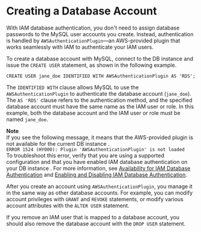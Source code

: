 # Creating a Database Account<a name="UsingWithRDS.IAMDBAuth.DBAccounts"></a>

With IAM database authentication, you don't need to assign database passwords to the MySQL user accounts you create\. Instead, authentication is handled by `AWSAuthenticationPlugin`—an AWS\-provided plugin that works seamlessly with IAM to authenticate your IAM users\.

To create a database account with MySQL, connect to the DB instance and issue the `CREATE USER` statement, as shown in the following example\.

```
CREATE USER jane_doe IDENTIFIED WITH AWSAuthenticationPlugin AS 'RDS'; 
```

The `IDENTIFIED WITH` clause allows MySQL to use the `AWSAuthenticationPlugin` to authenticate the database account \(`jane_doe`\)\. The `AS 'RDS'` clause refers to the authentication method, and the specified database account must have the same name as the IAM user or role\. In this example, both the database account and the IAM user or role must be named `jane_doe`\.

**Note**  
If you see the following message, it means that the AWS\-provided plugin is not available for the current DB instance \.  
`ERROR 1524 (HY000): Plugin 'AWSAuthenticationPlugin' is not loaded`  
To troubleshoot this error, verify that you are using a supported configuration and that you have enabled IAM database authentication on your DB instance \. For more information, see [Availability for IAM Database Authentication](UsingWithRDS.IAMDBAuth.md#UsingWithRDS.IAMDBAuth.Availability) and [Enabling and Disabling IAM Database Authentication](UsingWithRDS.IAMDBAuth.Enabling.md)\.

After you create an account using `AWSAuthenticationPlugin`, you manage it in the same way as other database accounts\. For example, you can modify account privileges with `GRANT` and `REVOKE` statements, or modify various account attributes with the `ALTER USER` statement\.

 If you remove an IAM user that is mapped to a database account, you should also remove the database account with the `DROP USER` statement\.